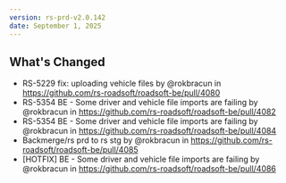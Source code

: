 ```yaml
---
version: rs-prd-v2.0.142
date: September 1, 2025
---
```


## What's Changed
* RS-5229 fix: uploading vehicle files by @rokbracun in https://github.com/rs-roadsoft/roadsoft-be/pull/4080
* RS-5354 BE - Some driver and vehicle file imports are failing by @rokbracun in https://github.com/rs-roadsoft/roadsoft-be/pull/4082
* RS-5354 BE - Some driver and vehicle file imports are failing by @rokbracun in https://github.com/rs-roadsoft/roadsoft-be/pull/4084
* Backmerge/rs prd to rs stg by @rokbracun in https://github.com/rs-roadsoft/roadsoft-be/pull/4085
* [HOTFIX] BE - Some driver and vehicle file imports are failing by @rokbracun in https://github.com/rs-roadsoft/roadsoft-be/pull/4086